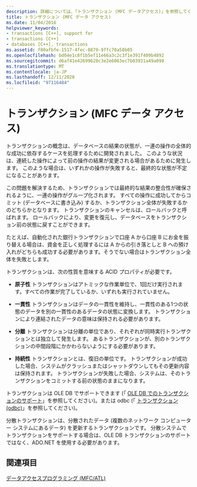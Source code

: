 ```yaml
---
description: 詳細については、「トランザクション (MFC データアクセス)」を参照してください。
title: トランザクション (MFC データ アクセス)
ms.date: 11/04/2016
helpviewer_keywords:
- transactions [C++], support for
- transactions [C++]
- databases [C++], transactions
ms.assetid: f80afbfe-1517-4fec-8870-9ffc70a58b05
ms.openlocfilehash: bd04e1c8f1b5ef11e66a3c2c3f1e391f409b4892
ms.sourcegitcommit: d6af41e42699628c3e2e6063ec7b03931a49a098
ms.translationtype: MT
ms.contentlocale: ja-JP
ms.lasthandoff: 12/11/2020
ms.locfileid: "97116484"
---
```

# <a name="transactions--mfc-data-access"></a>トランザクション (MFC データ アクセス)

トランザクションの概念は、データベースの結果の状態が、一連の操作の全体的な成功に依存するケースを処理するために開発されました。 このような状況は、連続した操作によって前の操作の結果が変更される場合があるために発生します。 このような場合は、いずれかの操作が失敗すると、最終的な状態が不定になることがあります。

この問題を解決するため、トランザクションでは最終的な結果の整合性が確保されるように、一連の操作がグループ化されます。 すべての操作に成功してからコミット (データベースに書き込み) するか、トランザクション全体が失敗するかのどちらかとなります。 トランザクションのキャンセルは、ロールバックと呼ばれます。 ロールバックにより、変更を復元し、データベースをトランザクション前の状態に戻すことができます。

たとえば、自動化された銀行トランザクションで口座 A から口座 B にお金を振り替える場合は、資金を正しく処理するには A からの引き落としと B への預け入れがどちらも成功する必要があります。そうでない場合はトランザクション全体を失敗とします。

トランザクションは、次の性質を意味する ACID プロパティが必要です。

- **原子性** トランザクションはアトミックな作業単位で、1回だけ実行されます。すべての作業が完了しているか、いずれも実行されていません。

- **一貫性** トランザクションはデータの一貫性を維持し、一貫性のある1つの状態のデータを別の一貫性のあるデータの状態に変換します。 トランザクションにより連結されたデータの意味は保持される必要があります。

- **分離** トランザクションは分離の単位であり、それぞれが同時実行トランザクションとは独立して発生します。 あるトランザクションが、別のトランザクションの中間段階にかかわらないようにする必要があります。

- **持続性** トランザクションとは、復旧の単位です。 トランザクションが成功した場合、システムがクラッシュまたはシャットダウンしてもその更新内容は保持されます。 トランザクションが失敗した場合、システムは、そのトランザクションをコミットする前の状態のままになります。

トランザクションは OLE DB でサポートできます (「 [OLE DB でのトランザクションのサポート](../data/oledb/supporting-transactions-in-ole-db.md)」を参照してください)。または odbc (「 [トランザクション (odbc)](../data/odbc/transaction-odbc.md)」を参照してください)。

分散トランザクションは、分散されたデータ (複数のネットワーク コンピューター システムにあるデータ) を更新するトランザクションです。 分散システムでトランザクションをサポートする場合は、OLE DB トランザクションのサポートではなく、ADO.NET を使用する必要があります。

## <a name="see-also"></a>関連項目

[データアクセスプログラミング (MFC/ATL)](../data/data-access-programming-mfc-atl.md)
